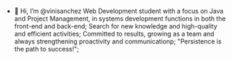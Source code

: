- 👋 Hi, I’m @vinisanchez
Web Development student with a focus on Java and Project Management, in systems development functions in both the front-end and back-end;
Search for new knowledge and high-quality and efficient activities;
Committed to results, growing as a team and always strengthening proactivity and communicationp;
"Persistence is the path to success!";
<!---
vinisanchez/vinisanchez is a ✨ special ✨ repository because its `README.md` (this file) appears on your GitHub profile.
You can click the Preview link to take a look at your changes.
--->

